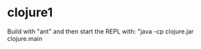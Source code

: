 clojure1
========

 Build with "ant" and then start the     REPL with: "java -cp clojure.jar clojure.main